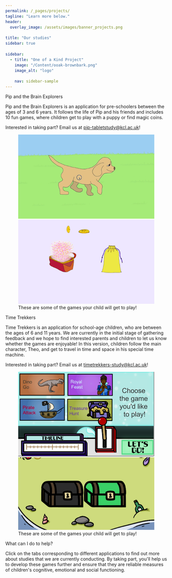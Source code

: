 ```yaml
---
permalink: /_pages/projects/
tagline: "Learn more below."
header:
  overlay_image: /assets/images/banner_projects.png

title: "Our studies"
sidebar: true

sidebar:
  - title: "One of a Kind Project"
    image: "/Content/ooak-brownbark.png"
    image_alt: "logo"

    nav: sidebar-sample
---
```


Pip and the Brain Explorers

Pip and the Brain Explorers is an application for pre-schoolers between the ages of 3 and 6 years. It follows the life of Pip and his friends and includes 10 fun games, where children get to play with a puppy or find magic coins. 

Interested in taking part? Email us at [pip-tabletstudy@kcl.ac.uk](mailto:pip-tabletstudy@kcl.ac.uk)!

<figure class="second">
	<img src="/assets/images/GNG.png">
	<img src="/assets/images/RL.png">
	<figcaption>These are some of the games your child will get to play!</figcaption>
</figure>


Time Trekkers

Time Trekkers is an application for school-age children, who are between the ages of 6 and 11 years. We are currently in the initial stage of gathering feedback and we hope to find interested parents and children to let us know whether the games are enjoyable! In this version, children follow the main character, Theo, and get to travel in time and space in his special time machine.

Interested in taking part? Email us at [timetrekkers-study@kcl.ac.uk](mailto:timetrekkers-study@kcl.ac.uk)!

<figure class="second">
	<img src="/Content/menu.png">
	<img src="/Content/RL2.png">
	<figcaption>These are some of the games your child will get to play!</figcaption>
</figure>

What can I do to help?

Click on the tabs corresponding to different applications to find out more about studies that we are currently conducting. By taking part, you'll help us to develop these games further and ensure that they are reliable measures of children's cognitive, emotional and social functioning.
